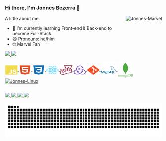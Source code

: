 ### Hi there, I'm Jonnes Bezerra 🤙

A little about me:
  <img align="right" alt="Jonnes-Marvel" height="150" src="https://media0.giphy.com/media/10ADhj1QPawFna/giphy.gif">
- 🌱 I’m currently learning Front-end & Back-end to become Full-Stack
- 😄 Pronouns: he/him
- 🤓 Marvel Fan


 <div>
  <a href="https://github.com/JonnesBezerra">
  <img height="150em" src="https://github-readme-stats.vercel.app/api?username=jonnesbezerra&show_icons=true&theme=dracula&include_all_commits=true&count_private=true"/>
  <img height="150em" src="https://github-readme-stats.vercel.app/api/top-langs/?username=jonnesbezerra&layout=compact&langs_count=7&theme=dracula"/>
</div>
<div style="display: inline_block"><br>
  <img align="center" alt="Jonnes-Js" height="30" width="40" src="https://raw.githubusercontent.com/devicons/devicon/master/icons/javascript/javascript-plain.svg">
  <img align="center" alt="Jonnes-HTML" height="30" width="40" src="https://raw.githubusercontent.com/devicons/devicon/master/icons/html5/html5-plain.svg">
  <img align="center" alt="Jonnes-CSS" height="30" width="40" src="https://raw.githubusercontent.com/devicons/devicon/master/icons/css3/css3-plain.svg">
  <img align="center" alt="Jonnes-React" height="30" width="40" src="https://raw.githubusercontent.com/devicons/devicon/master/icons/react/react-original.svg">
  <img align="center" alt="Jonnes-Jest" height="30" width="40" src="https://raw.githubusercontent.com/devicons/devicon/master/icons/jest/jest-plain.svg">
  <img align="center" alt="Jonnes-Redux" height="30" width="40" src="https://raw.githubusercontent.com/devicons/devicon/master/icons/redux/redux-original.svg">
  <img align="center" alt="Jonnes-Git" height="30" width="40" src="https://raw.githubusercontent.com/devicons/devicon/master/icons/git/git-original.svg">
  <img align="center" alt="Jonnes-MySQL" height="50" width="50" src="https://raw.githubusercontent.com/devicons/devicon/master/icons/mysql/mysql-plain-wordmark.svg">
  <img align="center" alt="Jonnes-MongoDB" height="50" width="50" src="https://raw.githubusercontent.com/devicons/devicon/master/icons/mongodb/mongodb-plain-wordmark.svg">
  <img align="center" alt="Jonnes-Linux" height="40" width="40" src="https://mpng.subpng.com/20180330/xkq/kisspng-tux-linux-kernel-logo-operating-systems-linux-5abe16d206b883.2641227415224071220275.jpg">
</div>
  
##
  
<div>
  <a href="https://www.linkedin.com/in/jonnesbezerra/" target="_blank">
    <img border-radius=8px src="https://img.shields.io/badge/-LinkedIn-%230077B5?style=for-the-badge&logo=linkedin&logoColor=white" target="_blank">
  </a>
  <a href="https://twitter.com/justjonnes" target="_blank">
    <img src="https://img.shields.io/badge/Twitter-1DA1F2?style=for-the-badge&logo=twitter&logoColor=white" target="_blank">
  </a>
  <a href="https://www.instagram.com/justjonnes/" target="_blank">
    <img src="https://img.shields.io/badge/Instagram-E4405F?style=for-the-badge&logo=instagram&logoColor=white" target="_blank">
  </a>
  <a href="https://www.facebook.com/jonnesbezerra" target="_blank">
    <img src="https://img.shields.io/badge/Facebook-1877F2?style=for-the-badge&logo=facebook&logoColor=white" target="_blank">
  </a>
  
  ![Snake animation](https://github.com/jonnesbezerra/jonnesbezerra/blob/output/github-contribution-grid-snake.svg)
</div>
